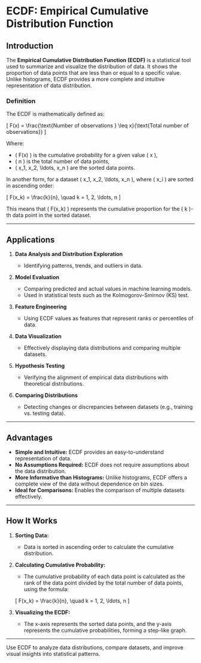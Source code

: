 # ECDF: Empirical Cumulative Distribution Function

## **Introduction**

The **Empirical Cumulative Distribution Function (ECDF)** is a statistical tool used to summarize and visualize the distribution of data. It shows the proportion of data points that are less than or equal to a specific value. Unlike histograms, ECDF provides a more complete and intuitive representation of data distribution.

### **Definition**

The ECDF is mathematically defined as:

\[
F(x) = \frac{\text{Number of observations } \leq x}{\text{Total number of observations}}
\]

Where:
- \( F(x) \) is the cumulative probability for a given value \( x \),
- \( n \) is the total number of data points,
- \( x_1, x_2, \ldots, x_n \) are the sorted data points.

In another form, for a dataset \( x_1, x_2, \ldots, x_n \), where \( x_i \) are sorted in ascending order:

\[
F(x_k) = \frac{k}{n}, \quad k = 1, 2, \ldots, n
\]

This means that \( F(x_k) \) represents the cumulative proportion for the \( k \)-th data point in the sorted dataset.

---

## **Applications**

1. **Data Analysis and Distribution Exploration**
   - Identifying patterns, trends, and outliers in data.

2. **Model Evaluation**
   - Comparing predicted and actual values in machine learning models.
   - Used in statistical tests such as the Kolmogorov-Smirnov (KS) test.

3. **Feature Engineering**
   - Using ECDF values as features that represent ranks or percentiles of data.

4. **Data Visualization**
   - Effectively displaying data distributions and comparing multiple datasets.

5. **Hypothesis Testing**
   - Verifying the alignment of empirical data distributions with theoretical distributions.

6. **Comparing Distributions**
   - Detecting changes or discrepancies between datasets (e.g., training vs. testing data).

---

## **Advantages**

- **Simple and Intuitive:** ECDF provides an easy-to-understand representation of data.
- **No Assumptions Required:** ECDF does not require assumptions about the data distribution.
- **More Informative than Histograms:** Unlike histograms, ECDF offers a complete view of the data without dependence on bin sizes.
- **Ideal for Comparisons:** Enables the comparison of multiple datasets effectively.

---

## **How It Works**

1. **Sorting Data:**
   - Data is sorted in ascending order to calculate the cumulative distribution.

2. **Calculating Cumulative Probability:**
   - The cumulative probability of each data point is calculated as the rank of the data point divided by the total number of data points, using the formula:

   \[
   F(x_k) = \frac{k}{n}, \quad k = 1, 2, \ldots, n
   \]

3. **Visualizing the ECDF:**
   - The x-axis represents the sorted data points, and the y-axis represents the cumulative probabilities, forming a step-like graph.

---

Use ECDF to analyze data distributions, compare datasets, and improve visual insights into statistical patterns.
